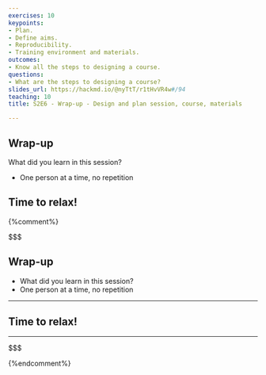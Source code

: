 ```yaml
---
exercises: 10
keypoints:
- Plan.
- Define aims.
- Reproducibility.
- Training environment and materials.
outcomes:
- Know all the steps to designing a course.
questions:
- What are the steps to designing a course?
slides_url: https://hackmd.io/@nyTtT/r1tHvVR4w#/94
teaching: 10
title: S2E6 - Wrap-up - Design and plan session, course, materials

---
```


## Wrap-up

What did you learn in this session?
- One person at a time, no repetition


## Time to relax!

{%comment%}


$$$
## Wrap-up

- What did you learn in this session?
- One person at a time, no repetition

---

## Time to relax!

---
$$$


{%endcomment%}

